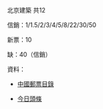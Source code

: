 北京建築 共12

信銷：1/1.5/2/3/4/5/8/22/30/50

新票：10

缺：40（信銷）

資料：

  * [中國郵票目錄](http://chinesestamps.info/archives/13368)

  * [今日頭條](http://toutiao.com/a4284438289/)